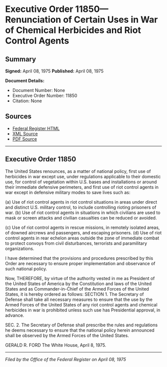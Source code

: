 # Executive Order 11850—Renunciation of Certain Uses in War of Chemical Herbicides and Riot Control Agents

## Summary

**Signed:** April 08, 1975
**Published:** April 08, 1975

**Document Details:**
- Document Number: None
- Executive Order Number: 11850
- Citation: None

## Sources
- [Federal Register HTML](https://www.presidency.ucsb.edu/documents/executive-order-11850-renunciation-certain-uses-war-chemical-herbicides-and-riot-control)
- [XML Source](None)
- [PDF Source](None)

---

## Executive Order 11850

The United States renounces, as a matter of national policy, first use of herbicides in war except use, under regulations applicable to their domestic use, for control of vegetation within U.S. bases and installations or around their immediate defensive perimeters, and first use of riot control agents in war except in defensive military modes to save lives such as:

(a) Use of riot control agents in riot control situations in areas under direct and distinct U.S. military control, to include controlling rioting prisoners of war.
(b) Use of riot control agents in situations in which civilians are used to mask or screen attacks and civilian casualties can be reduced or avoided.

(c) Use of riot control agents in rescue missions, in remotely isolated areas, of downed aircrews and passengers, and escaping prisoners.
(d) Use of riot control agents in rear echelon areas outside the zone of immediate combat to protect convoys from civil disturbances, terrorists and paramilitary organizations.

I have determined that the provisions and procedures prescribed by this Order are necessary to ensure proper implementation and observance of such national policy.

Now, THEREFORE, by virtue of the authority vested in me as President of the United States of America by the Constitution and laws of the United States and as Commander-in-Chief of the Armed Forces of the United States, it is hereby ordered as follows:
SECTION 1. The Secretary of Defense shall take all necessary measures to ensure that the use by the Armed Forces of the United States of any riot control agents and chemical herbicides in war is prohibited unless such use has Presidential approval, in advance.

SEC. 2. The Secretary of Defense shall prescribe the rules and regulations he deems necessary to ensure that the national policy herein announced shall be observed by the Armed Forces of the United States.

GERALD R. FORD
The White House,
April 8, 1975.

---

*Filed by the Office of the Federal Register on April 08, 1975*
